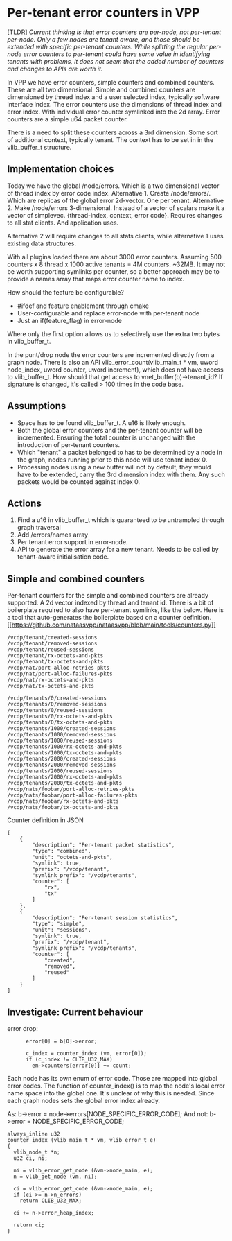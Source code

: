# Per-tenant error counters in VPP

[TLDR] _Current thinking is that error counters are per-node, not per-tenant per-node. Only a few nodes are tenant aware, and those should be extended with specific per-tenant counters. While splitting the regular per-node error counters to per-tenant could have some value in identifying tenants with problems, it does not seem that the added number of counters and changes to APIs are worth it._

In VPP we have error counters, simple counters and combined counters. These are all two dimensional. Simple and combined counters are dimensioned
by thread index and a user selected index, typically software interface index. The error counters use the dimensions of thread index and error index.
With individual error counter symlinked into the 2d array.
Error counters are a simple u64 packet counter.

There is a need to split these counters across a 3rd dimension. Some sort of additional context, typically tenant.
The context has to be set in in the vlib_buffer_t structure.

## Implementation choices
Today we have the global /node/errors. Which is a two dimensional vector of thread index by error code index.
Alternative 1. Create /node/errors/<n>. Which are replicas of the global error 2d-vector. One per tenant.
Alternative 2. Make /node/errors 3-dimensional. Instead of a vector of scalars make it a vector of simplevec. {thread-index, context, error code}.
Requires changes to all stat clients. And application uses.

Alternative 2 will require changes to all stats clients, while alternative 1 uses existing data structures.

With all plugins loaded there are about 3000 error counters. Assuming 500 counters x 8 thread x 1000 active tenants = 4M counters. ~32MB.
It may not be worth supporting symlinks per counter, so a better approach may be to provide a names array that maps error counter name to index.

How should the feature be configurable?
 - #ifdef and feature enablement through cmake
 - User-configurable and replace error-node with per-tenant node
 - Just an if(feature_flag) in error-node

Where only the first option allows us to selectively use the extra two bytes in vlib_buffer_t.

In the punt/drop node the error counters are incremented directly from a graph node.
There is also an API vlib_error_count(vlib_main_t * vm, uword node_index, uword counter, uword increment), which does not have 
access to vlib_buffer_t. How should that get access to vnet_buffer(b)->tenant_id?
If signature is changed, it's called > 100 times in the code base.

## Assumptions
- Space has to be found vlib_buffer_t. A u16 is likely enough.
- Both the global error counters and the per-tenant counter will be incremented. Ensuring the total counter is unchanged with the introduction of per-tenant counters.
- Which "tenant" a packet belonged to has to be determined by a node in the graph, nodes running prior to this node will use tenant index 0.
- Processing nodes using a new buffer will not by default, they would have to be extended, carry the 3rd dimension index with them.
  Any such packets would be counted against index 0.

## Actions
1. Find a u16 in vlib_buffer_t which is guaranteed to be untrampled through graph traversal
2. Add /errors/names array
3. Per tenant error support in error-node.
4. API to generate the error array for a new tenant. Needs to be called by tenant-aware initialisation code.

## Simple and combined counters

Per-tenant counters for the simple and combined counters are already supported.
A 2d vector indexed by thread and tenant id. There is a bit of boilerplate required to also have per-tenant symlinks, like the below.
Here is a tool that auto-generates the boilerplate based on a counter definition.
[[https://github.com/nataasvpp/nataasvpp/blob/main/tools/counters.py]]

```
/vcdp/tenant/created-sessions
/vcdp/tenant/removed-sessions
/vcdp/tenant/reused-sessions
/vcdp/tenant/rx-octets-and-pkts
/vcdp/tenant/tx-octets-and-pkts
/vcdp/nat/port-alloc-retries-pkts
/vcdp/nat/port-alloc-failures-pkts
/vcdp/nat/rx-octets-and-pkts
/vcdp/nat/tx-octets-and-pkts

/vcdp/tenants/0/created-sessions
/vcdp/tenants/0/removed-sessions
/vcdp/tenants/0/reused-sessions
/vcdp/tenants/0/rx-octets-and-pkts
/vcdp/tenants/0/tx-octets-and-pkts
/vcdp/tenants/1000/created-sessions
/vcdp/tenants/1000/removed-sessions
/vcdp/tenants/1000/reused-sessions
/vcdp/tenants/1000/rx-octets-and-pkts
/vcdp/tenants/1000/tx-octets-and-pkts
/vcdp/tenants/2000/created-sessions
/vcdp/tenants/2000/removed-sessions
/vcdp/tenants/2000/reused-sessions
/vcdp/tenants/2000/rx-octets-and-pkts
/vcdp/tenants/2000/tx-octets-and-pkts
/vcdp/nats/foobar/port-alloc-retries-pkts
/vcdp/nats/foobar/port-alloc-failures-pkts
/vcdp/nats/foobar/rx-octets-and-pkts
/vcdp/nats/foobar/tx-octets-and-pkts
```

Counter definition in JSON

```
[
	{
		"description": "Per-tenant packet statistics",
		"type": "combined",
		"unit": "octets-and-pkts",
		"symlink": true,
		"prefix": "/vcdp/tenant",
		"symlink_prefix": "/vcdp/tenants",
		"counter": [
			"rx",
			"tx"
		]
	},
	{
		"description": "Per-tenant session statistics",
		"type": "simple",
		"unit": "sessions",
		"symlink": true,
		"prefix": "/vcdp/tenant",
		"symlink_prefix": "/vcdp/tenants",
		"counter": [
			"created",
			"removed",
			"reused"
		]
	}
]
```

## Investigate: Current behaviour

error drop:
```
      error[0] = b[0]->error;

      c_index = counter_index (vm, error[0]);
      if (c_index != CLIB_U32_MAX)
      	em->counters[error[0]] += count;
```

Each node has its own enum of error code. Those are mapped into global error codes.
The function of counter_index() is to map the node's local error name space into the global one.
It's unclear of why this is needed. Since each graph nodes sets the global error index already.

As: b->error = node->errors[NODE_SPECIFIC_ERROR_CODE];
And not: b->error = NODE_SPECIFIC_ERROR_CODE;


```
always_inline u32
counter_index (vlib_main_t * vm, vlib_error_t e)
{
  vlib_node_t *n;
  u32 ci, ni;

  ni = vlib_error_get_node (&vm->node_main, e);
  n = vlib_get_node (vm, ni);

  ci = vlib_error_get_code (&vm->node_main, e);
  if (ci >= n->n_errors)
    return CLIB_U32_MAX;

  ci += n->error_heap_index;

  return ci;
}
```

